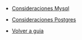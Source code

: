 

- [Consideraciones Mysql](mysqlrecomendations.md)


- [Consideraciones Postgres](postgresrecomendations.md)

- [Volver a guia](README.md)